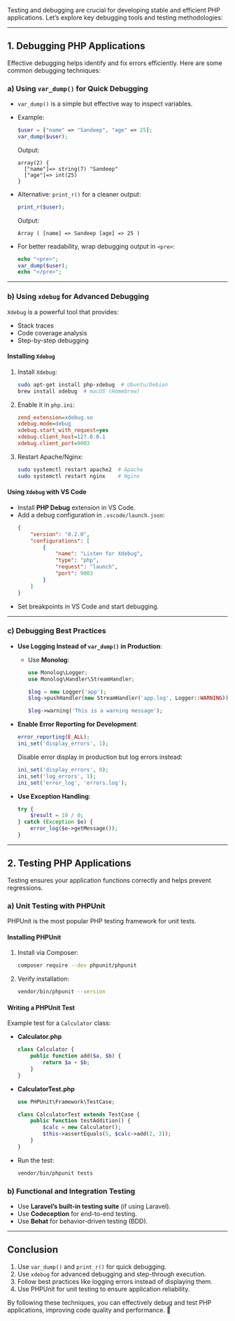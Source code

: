 Testing and debugging are crucial for developing stable and efficient PHP applications. Let’s explore key debugging tools and testing methodologies:

---

## **1. Debugging PHP Applications**
Effective debugging helps identify and fix errors efficiently. Here are some common debugging techniques:

### **a) Using `var_dump()` for Quick Debugging**
- `var_dump()` is a simple but effective way to inspect variables.
- Example:
  ```php
  $user = ["name" => "Sandeep", "age" => 25];
  var_dump($user);
  ```
  Output:
  ```
  array(2) {
    ["name"]=> string(7) "Sandeep"
    ["age"]=> int(25)
  }
  ```

- Alternative: `print_r()` for a cleaner output:
  ```php
  print_r($user);
  ```
  Output:
  ```
  Array ( [name] => Sandeep [age] => 25 )
  ```

- For better readability, wrap debugging output in `<pre>`:
  ```php
  echo "<pre>";
  var_dump($user);
  echo "</pre>";
  ```

---

### **b) Using `xdebug` for Advanced Debugging**
`Xdebug` is a powerful tool that provides:
- Stack traces
- Code coverage analysis
- Step-by-step debugging

#### **Installing `Xdebug`**
1. Install `Xdebug`:
   ```bash
   sudo apt-get install php-xdebug  # Ubuntu/Debian
   brew install xdebug  # macOS (Homebrew)
   ```
2. Enable it in `php.ini`:
   ```ini
   zend_extension=xdebug.so
   xdebug.mode=debug
   xdebug.start_with_request=yes
   xdebug.client_host=127.0.0.1
   xdebug.client_port=9003
   ```
3. Restart Apache/Nginx:
   ```bash
   sudo systemctl restart apache2  # Apache
   sudo systemctl restart nginx    # Nginx
   ```

#### **Using `Xdebug` with VS Code**
- Install **PHP Debug** extension in VS Code.
- Add a debug configuration in `.vscode/launch.json`:
  ```json
  {
      "version": "0.2.0",
      "configurations": [
          {
              "name": "Listen for Xdebug",
              "type": "php",
              "request": "launch",
              "port": 9003
          }
      ]
  }
  ```
- Set breakpoints in VS Code and start debugging.

---

### **c) Debugging Best Practices**
- **Use Logging Instead of `var_dump()` in Production**:
  - Use **Monolog**:
    ```php
    use Monolog\Logger;
    use Monolog\Handler\StreamHandler;

    $log = new Logger('app');
    $log->pushHandler(new StreamHandler('app.log', Logger::WARNING));

    $log->warning('This is a warning message');
    ```

- **Enable Error Reporting for Development**:
  ```php
  error_reporting(E_ALL);
  ini_set('display_errors', 1);
  ```
  Disable error display in production but log errors instead:
  ```php
  ini_set('display_errors', 0);
  ini_set('log_errors', 1);
  ini_set('error_log', 'errors.log');
  ```

- **Use Exception Handling**:
  ```php
  try {
      $result = 10 / 0;
  } catch (Exception $e) {
      error_log($e->getMessage());
  }
  ```

---

## **2. Testing PHP Applications**
Testing ensures your application functions correctly and helps prevent regressions.

### **a) Unit Testing with PHPUnit**
PHPUnit is the most popular PHP testing framework for unit tests.

#### **Installing PHPUnit**
1. Install via Composer:
   ```bash
   composer require --dev phpunit/phpunit
   ```
2. Verify installation:
   ```bash
   vendor/bin/phpunit --version
   ```

#### **Writing a PHPUnit Test**
Example test for a `Calculator` class:

- **Calculator.php**
  ```php
  class Calculator {
      public function add($a, $b) {
          return $a + $b;
      }
  }
  ```
- **CalculatorTest.php**
  ```php
  use PHPUnit\Framework\TestCase;

  class CalculatorTest extends TestCase {
      public function testAddition() {
          $calc = new Calculator();
          $this->assertEquals(5, $calc->add(2, 3));
      }
  }
  ```
- Run the test:
  ```bash
  vendor/bin/phpunit tests
  ```

### **b) Functional and Integration Testing**
- Use **Laravel’s built-in testing suite** (if using Laravel).
- Use **Codeception** for end-to-end testing.
- Use **Behat** for behavior-driven testing (BDD).

---

## **Conclusion**
1. Use `var_dump()` and `print_r()` for quick debugging.
2. Use `xdebug` for advanced debugging and step-through execution.
3. Follow best practices like logging errors instead of displaying them.
4. Use PHPUnit for unit testing to ensure application reliability.

By following these techniques, you can effectively debug and test PHP applications, improving code quality and performance. 🚀